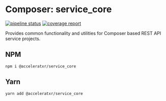 # Composer: service_core

[![pipeline status](https://gitlab.acceleratxr.com/acceleratxr/composerjs/service-core/badges/master/pipeline.svg)](https://gitlab.acceleratxr.com/acceleratxr/composerjs/service-core/-/commits/master)
[![coverage report](https://gitlab.acceleratxr.com/acceleratxr/composerjs/service-core/badges/master/coverage.svg)](https://gitlab.acceleratxr.com/acceleratxr/composerjs/service-core/-/commits/master)

Provides common functionality and utilities for Composer based REST API service projects.

## NPM
```
npm i @acceleratxr/service_core
```

## Yarn
```
yarn add @acceleratxr/service_core
```
